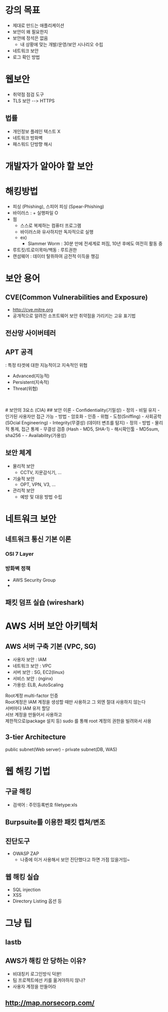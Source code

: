 # 강의 목표
- 제대로 만드는 애플리케이션
- 보안이 왜 필요한지
- 보안에 정석은 없음
    - 내 상황에 맞는 개발/운영/보안 시나리오 수립
- 네트워크 보안
- 로그 확인 방법


# 웹보안
- 취약점 점검 도구
- TLS 보안 --> HTTPS

## 법률
- 개인정보 플레인 텍스트 X
- 네트워크 방화벽
- 패스워드 단방향 해시

# 개발자가 알아야 할 보안

# 해킹방법
- 피싱 (Phishing), 스피어 피싱 (Spear-Phishing)
- 바이러스 : + 실행파일 O
- 웜 
    - 스스로 복제하는 컴퓨터 프로그램
    - 바이러스와 유사하지만 독자적으로 실행
    - ex) 
        - Slammer Worm : 30분 만에 전세계로 퍼짐, 10년 후에도 여전히 활동 중
- 루트킷/트로이목마/백동 : 루트권한
- 랜섬웨어 : 데이터 탈취하여 금전적 이득을 챙김


# 보안 용어

## CVE(Common Vulnerabilities and Exposure)
- http://cve.mitre.org
- 공개적으로 알려진 소프트웨어 보안 취약점을 가리키는 고유 표기법

## 전산망 사이버테러

## APT 공격
: 특정 타겟에 대한 지능적이고 지속적인 위협
- Advanced(지능적)
- Persistent(지속적)
- Threat(위협)
<br>
<br>
# 보안의 3요소 (CIA)
## 보안 이론
- Confidentiality(기밀성)
    - 정의
        - 비밀 유지
        - 인가된 사용자만 접근 가능
    - 방법
        - 암호화
        - 인증
    - 위협
        - 도청(Sniffing)
        - 사회공학(SOcial Engineering)
- Integrity(무결성) (데이터 변조를 탐지)
    - 정의
    - 방법
        - 물리적 통제, 접근 통제
        - 무결성 검증 (Hash - MD5, SHA-1)
        - 해시확인툴 - MD5sum, sha256
    - 
- Availability(가용성)

## 보안 체계
- 물리적 보안
    - CCTV, 지문감식기, ...
- 기술적 보안
    - OPT, VPN, V3, ...
- 관리적 보안
    - 예방 및 대응 방법 수립

# 네트워크 보안
## 네트워크 통신 기본 이론
### OSI 7 Layer
### 방화벽 정책
- AWS Security Group
- 

## 패킷 덤프 실습 (wireshark)

# AWS 서버 보안 아키텍처
## AWS 서버 구축 기본 (VPC, SG)
- 사용자 보안 : IAM
- 네트워크 보안 : VPC
- 서버 보안 : SG, EC2(linux)
- 서비스 보안 : (nginx)
- 가용성: ELB, AutoScaling

Root계정 multi-factor 인증\
Root계정은 IAM 계정을 생성할 때만 사용하고 그 외엔 절대 사용하지 않는다\
서버마다 IAM 유저 할당\
서브 계정을 만들어서 사용하고\
제한적으로(package 설치 등) sudo 를 통해 root 계정의 권한을 빌려와서 사용

## 3-tier Architecture
public subnet(Web server) - private subnet(DB, WAS)

# 웹 해킹 기법
## 구글 해킹 
- 검색어 : 주민등록번호 filetype:xls
## Burpsuite를 이용한 패킷 캡쳐/변조

## 진단도구
- OWASP ZAP
    - 나중에 이거 사용해서 보안 진단했다고 하면 가점 있을거임~ 

## 웹 해킹 실습
- SQL injection
- XSS
- Directory Listing 옵션 등

# 그냥 팁
## lastb

## AWS가 해킹 안 당하는 이유?
- 비대칭키 로그인방식 덕분!
- 팀 프로젝트에선 키를 옮겨야하지 않나?
- 사용자 계정을 만들어라

## http://map.norsecorp.com/

